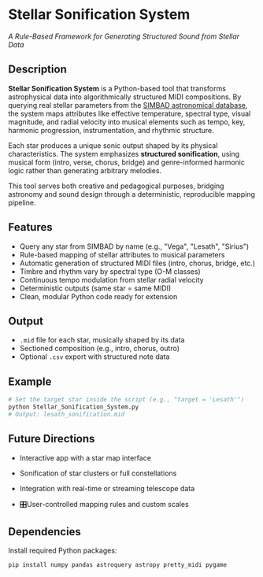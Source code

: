 # Stellar Sonification System
_A Rule-Based Framework for Generating Structured Sound from Stellar Data_

## Description

**Stellar Sonification System** is a Python-based tool that transforms astrophysical data into algorithmically structured MIDI compositions. By querying real stellar parameters from the [SIMBAD astronomical database](http://simbad.u-strasbg.fr/simbad/), the system maps attributes like effective temperature, spectral type, visual magnitude, and radial velocity into musical elements such as tempo, key, harmonic progression, instrumentation, and rhythmic structure.

Each star produces a unique sonic output shaped by its physical characteristics. The system emphasizes **structured sonification**, using musical form (intro, verse, chorus, bridge) and genre-informed harmonic logic rather than generating arbitrary melodies.  

This tool serves both creative and pedagogical purposes, bridging astronomy and sound design through a deterministic, reproducible mapping pipeline.

## Features

- Query any star from SIMBAD by name (e.g., "Vega", "Lesath", "Sirius")
- Rule-based mapping of stellar attributes to musical parameters
- Automatic generation of structured MIDI files (intro, chorus, bridge, etc.)
- Timbre and rhythm vary by spectral type (O-M classes)
- Continuous tempo modulation from stellar radial velocity
- Deterministic outputs (same star = same MIDI)
- Clean, modular Python code ready for extension

## Output

- `.mid` file for each star, musically shaped by its data
- Sectioned composition (e.g., intro, chorus, outro)
- Optional `.csv` export with structured note data

## Example

```bash
# Set the target star inside the script (e.g., "target = 'Lesath'")
python Stellar_Sonification_System.py
# Output: lesath_sonification.mid
```

## Future Directions
- Interactive app with a star map interface

- Sonification of star clusters or full constellations

- Integration with real-time or streaming telescope data

- 🎛User-controlled mapping rules and custom scales

## Dependencies
Install required Python packages:
```bash
pip install numpy pandas astroquery astropy pretty_midi pygame
```
